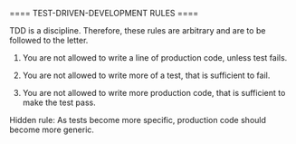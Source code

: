 ==== TEST-DRIVEN-DEVELOPMENT RULES ====

TDD is a discipline. Therefore, these rules are arbitrary and are to be
followed to the letter.

1. You are not allowed to write a line of production code, unless test fails.

2. You are not allowed to write more of a test, that is sufficient to fail.

3. You are not allowed to write more production code, that is sufficient to
  make the test pass.

Hidden rule: As tests become more specific, production code should become more
  generic.
